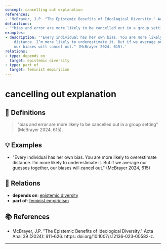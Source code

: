 ```yaml
---
concept: cancelling out explanation
references:
- 'McBrayer, J.P. "The Epistemic Benefits of Ideological Diversity." Acta Anal 39 (2024): 611–626. https: doi.org/10.1007/s12136-023-00582-z.'
definitions:
- '"bias and error are more likely to be cancelled out in a group setting" (McBrayer 2024, 615).'
examples:
- description: '"Every individual has her own bias. You are more likely to overestimate
    distance. I’m more likely to underestimate it. But if we average our guesses together,
    our biases will cancel out." (McBrayer 2024, 615).'
relations:
- type: depends on
  target: epistemic diversity
- type: part of
  target: feminist empiricism
---
```


# cancelling out explanation

## 📖 Definitions

> "bias and error are more likely to be cancelled out in a group setting" (McBrayer 2024, 615).

## 💡 Examples

- "Every individual has her own bias. You are more likely to overestimate distance. I’m more likely to underestimate it. But if we average our guesses together, our biases will cancel out." (McBrayer 2024, 615)

## 🔗 Relations

- **depends on**: [epistemic diversity](./epistemic-diversity.md)
- **part of**: [feminist empiricism](./feminist-empiricism.md)

## 📚 References

- McBrayer, J.P. "The Epistemic Benefits of Ideological Diversity." Acta Anal 39 (2024): 611–626. https: doi.org/10.1007/s12136-023-00582-z.

---

<script src="https://giscus.app/client.js"
                data-repo="natesheehan/conceptcartography"
                data-repo-id="R_kgDOPB5QiQ"
                data-category="General"
                data-category-id="DIC_kwDOPB5Qic4CsAxd"
                data-mapping="pathname"
                data-strict="0"
                data-reactions-enabled="1"
                data-emit-metadata="0"
                data-input-position="bottom"
                data-theme="catppuccin_mocha"
                data-lang="en"
                crossorigin="anonymous"
                async>
        </script>
        
